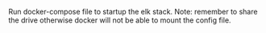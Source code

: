 Run docker-compose file to startup the elk stack.
Note: remember to share the drive otherwise docker will not be able to mount the config file.